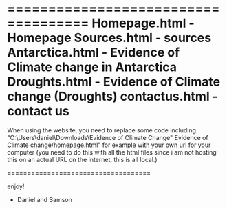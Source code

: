 ====================================
Homepage.html - Homepage
Sources.html - sources
Antarctica.html - Evidence of Climate change in Antarctica
Droughts.html - Evidence of Climate change (Droughts)
contactus.html - contact us
====================================

When using the website, you need to replace
some code including "C:\Users\daniel\Downloads\Evidence of Climate Change"
Evidence of Climate change/homepage.html" for example
with your own url for your computer (you need
to do this with all the html files since i am not
hosting this on an actual URL on the internet,
this is all local.)

====================================

enjoy!
- Daniel and Samson
